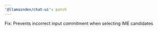 ```yaml
---
'@llamaindex/chat-ui': patch
---
```


Fix: Prevents incorrect input commitment when selecting IME candidates
